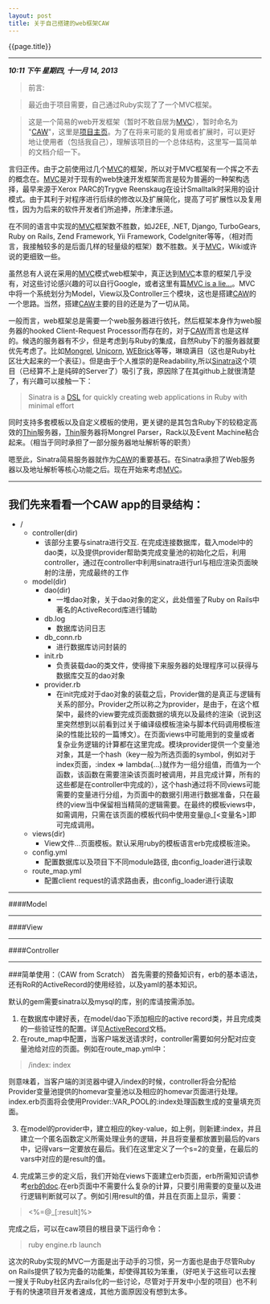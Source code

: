 ```yaml
---
layout: post
title: 关于自己搭建的web框架CAW
---
```



{{page.title}}
***
***10:11 下午 星期四, 十一月 14, 2013***

>前言:

>最近由于项目需要，自己通过Ruby实现了了一个MVC框架。

>这是一个简易的web开发框架（暂时不敢自居为[MVC]），暂时命名为 "[CAW]"，这里是[项目主页]。为了在将来可能的复用或者扩展时，可以更好地让使用者（包括我自己），理解该项目的一个总体结构，这里写一篇简单的文档介绍一下。

言归正传。由于之前使用过几个[MVC]的框架，所以对于MVC框架有一个挥之不去的概念在。[MVC]是对于现有的web快速开发框架而言是较为普遍的一种架构选择，最早来源于Xerox PARC的Trygve Reenskaug在设计Smalltalk时采用的设计模式。由于其利于对程序进行后续的修改以及扩展简化，提高了可扩展性以及复用性，因为为后来的软件开发者们所追捧，所津津乐道。

在不同的语言中实现的[MVC]框架数不胜数，如J2EE, .NET, Django, TurboGears, Ruby on Rails, Zend Framework, Yii Framework, CodeIgniter等等，（相对而言，我接触较多的是后面几样的轻量级的框架）数不胜数。关于[MVC]，Wiki或许说的更细致一些。

虽然总有人说在采用的[MVC]模式web框架中，真正达到[MVC]本意的框架几乎没有，对这些讨论感兴趣的可以自行Google，或者这里有篇[MVC is a lie...]。MVC中将一个系统划分为Model，View以及Controller三个模块，这也是搭建[CAW]的一个思路。当然，搭建[CAW]主要的目的还是为了一切从简。

一般而言，web框架总是需要一个web服务器进行依托，然后框架本身作为web服务器的hooked Client-Request Processor而存在的，对于[CAW]而言也是这样的。候选的服务器有不少，但是考虑到与Ruby的集成，自然Ruby下的服务器就要优先考虑了。比如[Mongrel], [Unicorn], [WEBrick]等等，琳琅满目（这也是Ruby社区壮大起来的一个表征）。但是由于个人推崇的是Readability,所以[Sinatra]这个项目（已经算不上是纯碎的Server了）吸引了我，原因除了在其github上就很清楚了，有兴趣可以接触一下：

>Sinatra is a [DSL] for quickly creating web applications in Ruby with minimal effort

同时支持多套模板以及自定义模板的使用，更关键的是其包含Ruby下的较稳定高效的[Thin]服务器，[Thin]服务器将Mongrel Parser，Rack以及Event Machine粘合起来。（相当于同时承担了一部分服务器地址解析等的职责）

嗯至此，Sinatra简易服务器就作为[CAW]的重要基石。在Sinatra承担了Web服务器以及地址解析等核心功能之后。现在开始来考虑[MVC]。

***
我们先来看看一个CAW app的目录结构：
-------------------------------------------
+ /
	+ controller(dir)
		+ 该部分主要与sinatra进行交互. 在完成连接数据库，载入model中的dao类，以及提供provider帮助类完成变量池的初始化之后，利用controller，通过在controller中利用sinatra进行url与相应渲染页面映射的注册，完成最终的工作
	+ model(dir)
		+ dao(dir)
			+ 一堆dao对象，关于dao对象的定义，此处借鉴了Ruby on Rails中著名的ActiveRecord库进行辅助
		+ db.log
			+ 数据库访问日志
		+ db_conn.rb
			+ 进行数据库访问封装的
		+ init.rb
			+ 负责装载dao的类文件，使得接下来服务器的处理程序可以获得与数据库交互的dao对象
		+ provider.rb
			+ 在init完成对于dao对象的装载之后，Provider做的是真正与逻辑有关系的部分。Provider之所以称之为provider，是由于，在这个框架中，最终的view要完成页面数据的填充以及最终的渲染（说到这里突然想到以前看到过关于编译级模板渲染与脚本代码调用模板渲染的性能比较的一篇博文）。在页面views中可能用到的变量或者复杂业务逻辑的计算都在这里完成。模块provider提供一个变量池对象，其是一个hash（key一般为所选页面的symbol，例如对于index页面，:index => lambda{...}就作为一组分组值，而值为一个函数，该函数在需要渲染该页面时被调用，并且完成计算，所有的这些都是在controller中完成的），这个hash通过将不同views可能需要的变量进行分组，为页面中的数据引用进行数据准备，只在最终的view当中保留相当精简的逻辑需要。在最终的模板views中，如需调用，只需在该页面的模板代码中使用变量@\_[<变量名>]即可完成调用。
	+ views(dir)
		+ View文件...页面模板。默认采用ruby的模板语言erb完成模板渲染。
	+ config.yml
		+ 配置数据库以及项目下不同module路径, 由config_loader进行读取
	+ route\_map.yml
		+ 配置client request的请求路由表，由config_loader进行读取

***
####Model
***
####View
***
####Controller
***

###简单使用：（CAW from Scratch）
首先需要的预备知识有，erb的基本语法，还有RoR的ActiveRecord的使用经验，以及yaml的基本知识。

默认的gem需要sinatra以及mysql的库，别的库请按需添加。

	
1. 在数据库中建好表，在model/dao下添加相应的active record类，并且完成类的一些验证性的配置。详见[ActiveRecord]文档。
2. 在route\_map中配置，当客户端发送请求时，controller需要如何分配对应变量池给对应的页面。例如在route\_map.yml中：

> /index: index

则意味着，当客户端的浏览器中键入<app>/index的时候，controller将会分配给Provider变量池提供的homevar变量池以及相应的homevar页面进行处理。index.erb页面将会使用Provider::VAR_POOL的:index处理函数生成的变量填充页面。

3. 在model的provider中，建立相应的key-value，如上例，则新建:index，并且建立一个匿名函数定义所需处理业务的逻辑，并且将变量都放置到最后的vars中，记得vars一定要放在最后。我们在这里定义了一个s=2的变量，在最后的vars中对应的是result的值。

4. 完成第三步的定义后，我们开始在views下面建立erb页面，erb所需知识请参考[erb的doc].在erb页面中不需要什么复杂的计算，只要引用需要的变量以及进行逻辑判断就可以了。例如引用result的值，并且在页面上显示，需要：

> <%=@_[:result]%\>

完成之后，可以在caw项目的根目录下运行命令：

> ruby engine.rb launch


这次的Ruby实现的MVC一方面是出于动手的习惯，另一方面也是由于尽管Ruby on Rails提供了较为完备的功能集，却使得其较为笨重，（好吧关于这些可以去搜一搜关于Ruby社区内去rails化的一些讨论，尽管对于开发中小型的项目）也不利于有的快速项目开发者速成，其他方面原因没有想到太多。


[项目主页]: https://github.com/Xifzop/CAW "CAW的主页"
[CAW]: https://github.com/Xifzop/CAW "CAW的主页"
[MVC]: http://zh.wikipedia.org/wiki/MVC "关于MVC"
[MVC is a lie...]: http://activedeveloper.info/mvc-is-a-lie.html "MVC-is-a-lie"
[Mongrel]: https://github.com/mongrel/mongrel "Mongrel"
[Unicorn]: https://github.com/blog/517-unicorn "Unicorn"
[WEBrick]: http://www.ruby-doc.org/stdlib-2.0/libdoc/webrick/rdoc/WEBrick.html "WEBrick"
[Sinatra]: http://www.sinatrarb.com "Sinatra"
[Thin]: https://github.com/macournoyer/thin/ "Thin server"
[DSL]: http://en.wikipedia.org/wiki/Domain-specific_language "领域专用语言"
[ActiveRecord]: http://www.foo.com "ActiveRecord"
[erb的doc]: http://www.foo.com "ERB"
